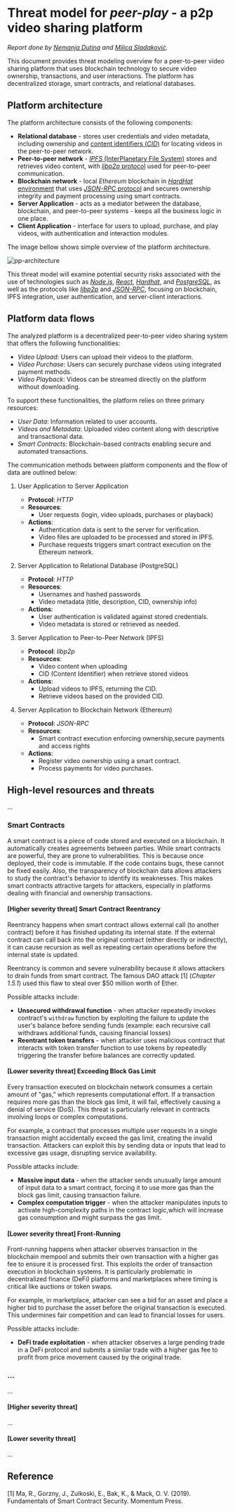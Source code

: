 # Threat model for _peer-play_ - a p2p video sharing platform

_Report done by [Nemanja Dutina](https://github.com/eXtremeNemanja/) and [Milica Sladaković](https://github.com/coma007/)._   



This document provides threat modeling overview for a peer-to-peer video sharing platform that uses blockchain technology to secure video ownership, transactions, and user interactions. The platform has decentralized storage, smart contracts, and relational databases.

## Platform architecture

The platform architecture consists of the following components:

- **Relational database** - stores user credentials and video metadata, including ownership and [content identifiers (_CID_)](https://filebase.com/blog/what-is-an-ipfs-cid/) for locating videos in the peer-to-peer network.
- **Peer-to-peer network** - [_IPFS_ (InterPlanetary File System)](https://docs.ipfs.tech/) stores and retrieves video content, with [_libp2p_ protocol](https://docs.libp2p.io/concepts/fundamentals/protocols/) used for peer-to-peer communication.
- **Blockchain network** - local _Ethereum_ blockchain in [_HardHat_ environment](https://hardhat.org/docs) that uses [_JSON-RPC_ protocol](https://www.jsonrpc.org/) and secures ownership integrity and payment processing using smart contracts.
- **Server Application** - acts as a mediator between the database, blockchain, and peer-to-peer systems - keeps all the business logic in one place.
- **Client Application** - interface for users to upload, purchase, and play videos, with authentication and interaction modules.

The image bellow shows simple overview of the platform architecture.

![pp-architecture](https://github.com/user-attachments/assets/96d743a9-7a41-4efa-8cd9-e22925292de9)

This threat model will examine potential security risks associated with the use of technologies such as [_Node.js_](https://nodejs.org/docs/latest/api/), [_React_](https://react.dev/reference/react), [_Hardhat_](https://hardhat.org/docs), and [_PostgreSQL_](https://wiki.postgresql.org/wiki/Main_Page), as well as the protocols like [_libp2p_](https://docs.libp2p.io/concepts/fundamentals/protocols/) and [_JSON-RPC_](https://www.jsonrpc.org/), focusing on blockchain, IPFS integration, user authentication, and server-client interactions.

## Platform data flows

The analyzed platform is a decentralized peer-to-peer video sharing system that offers the following functionalities:

- _Video Upload_: Users can upload their videos to the platform.
- _Video Purchase_: Users can securely purchase videos using integrated payment methods.
- _Video Playback_: Videos can be streamed directly on the platform without downloading.


To support these functionalities, the platform relies on three primary resources:

- _User Data_: Information related to user accounts.
- _Videos and Metadata_: Uploaded video content along with descriptive and transactional data.
- _Smart Contracts_: Blockchain-based contracts enabling secure and automated transactions.

The communication methods between platform components and the flow of data are outlined below:

1. User Application to Server Application

    - **Protocol**: _HTTP_
    - **Resources**: 
        - User requests (login, video uploads, purchases or playback)
    - **Actions**:
        - Authentication data is sent to the server for verification.
        - Video files are uploaded to be processed and stored in IPFS.
        - Purchase requests triggers smart contract execution on the Ethereum network.

2. Server Application to Relational Database (PostgreSQL)

    - **Protocol**: _HTTP_
    - **Resources**:
        - Usernames and hashed passwords
        - Video metadata (title, description, CID, ownership info)
    - **Actions**:
        - User authentication is validated against stored credentials.
        - Video metadata is stored or retrieved as needed.

3. Server Application to Peer-to-Peer Network (IPFS)

    - **Protocol**: _libp2p_
    - **Resources**: 
        - Video content when uploading
        - CID (Content Identifier) when retrieve stored videos
    - **Actions**:
        - Upload videos to IPFS, returning the CID.
        - Retrieve videos based on the provided CID.

4. Server Application to Blockchain Network (Ethereum)

    - **Protocol**: _JSON-RPC_
    - **Resources**:
        - Smart contract execution enforcing ownership,secure payments and access rights
    - **Actions**:
        - Register video ownership using a smart contract.
        - Process payments for video purchases.

## High-level resources and threats

...

### Smart Contracts

A smart contract is a piece of code stored and executed on a blockchain. It automatically creates agreements between parties. While smart contracts are powerful, they are prone to vulnerabilities. This is because once deployed, their code is immutable. If the code contains bugs, these cannot be fixed easily. Also, the transparency of blockchain data allows attackers to study the contract's behavior to identify its weaknesses. This makes smart contracts attractive targets for attackers, especially in platforms dealing with financial and ownership transactions. 

#### [Higher severity threat] Smart Contract Reentrancy

Reentrancy happens when smart contract allows external call (to another contract) before it has finished updating its internal state. If the external contract can call back into the original contract (either directly or indirectly), it can cause recursion as well as repeating certain operations before the internal state is updated.

Reentrancy is common and severe vulnerability because it allows attackers to drain funds from smart contract. The famous DAO attack [1] (_Chapter 1.5.1_) used this flaw to steal over $50 million worth of Ether.

Possible attacks include:
- **Unsecured withdrawal function** - when attacker repeatedly invokes contract's `withdraw` function by exploiting the failure to update the user's balance before sending funds (example: each recursive call withdraws additional funds, causing financial losses)
- **Reentrant token transfers** - when attacker uses malicious contract that interacts with token transfer function to use tokens by repeatedly triggering the transfer before balances are correctly updated.

#### [Lower severity threat] Exceeding Block Gas Limit

Every transaction executed on blockchain network consumes a certain amount of "gas," which represents computational effort. If a transaction requires more gas than the block gas limit, it will fail, effectively causing a denial of service (DoS). This threat is particularly relevant in contracts involving loops or complex computations.

For example, a contract that processes multiple user requests in a single transaction might accidentally exceed the gas limit, creating the invalid transaction. Attackers can exploit this by sending data or inputs that lead to excessive gas usage, disrupting service availability.

Possible attacks include:
- **Massive input data** - when the attacker sends unusually large amount of input data to a smart contract, forcing it to use more gas than the block gas limit, causing transaction failure.
- **Complex computation trigger** - when the attacker manipulates inputs to activate high-complexity paths in the contract logic,which will increase gas consumption and might surpass the gas limit.

#### [Lower severity threat] Front-Running

Front-running happens when attacker observes transaction in the blockchain mempool and submits their own transaction with a higher gas fee to ensure it is processed first. This exploits the order of transaction execution in blockchain systems. It is particularly problematic in decentralized finance (DeFi) platforms and marketplaces where timing is critical like auctions or token swaps.

For example, in marketplace, attacker can see a bid for an asset and place a higher bid to purchase the asset before the original transaction is executed. This undermines fair competition and can lead to financial losses for users.

Possible attacks include:
- **DeFi trade exploitation** - when attacker observes a large pending trade in a DeFi protocol and submits a similar trade with a higher gas fee to profit from price movement caused by the original trade.

### ...

...

#### [Higher severity threat]

...

#### [Lower severity threat]

...

## Reference

[1] Ma, R., Gorzny, J., Zulkoski, E., Bak, K., & Mack, O. V. (2019). Fundamentals of Smart Contract Security. Momentum Press.
